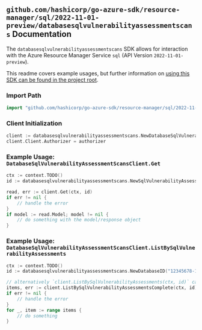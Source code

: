 
## `github.com/hashicorp/go-azure-sdk/resource-manager/sql/2022-11-01-preview/databasesqlvulnerabilityassessmentscans` Documentation

The `databasesqlvulnerabilityassessmentscans` SDK allows for interaction with the Azure Resource Manager Service `sql` (API Version `2022-11-01-preview`).

This readme covers example usages, but further information on [using this SDK can be found in the project root](https://github.com/hashicorp/go-azure-sdk/tree/main/docs).

### Import Path

```go
import "github.com/hashicorp/go-azure-sdk/resource-manager/sql/2022-11-01-preview/databasesqlvulnerabilityassessmentscans"
```


### Client Initialization

```go
client := databasesqlvulnerabilityassessmentscans.NewDatabaseSqlVulnerabilityAssessmentScansClientWithBaseURI("https://management.azure.com")
client.Client.Authorizer = authorizer
```


### Example Usage: `DatabaseSqlVulnerabilityAssessmentScansClient.Get`

```go
ctx := context.TODO()
id := databasesqlvulnerabilityassessmentscans.NewSqlVulnerabilityAssessmentVulnerabilityAssessmentScanID("12345678-1234-9876-4563-123456789012", "example-resource-group", "serverValue", "databaseValue", "scanIdValue")

read, err := client.Get(ctx, id)
if err != nil {
	// handle the error
}
if model := read.Model; model != nil {
	// do something with the model/response object
}
```


### Example Usage: `DatabaseSqlVulnerabilityAssessmentScansClient.ListBySqlVulnerabilityAssessments`

```go
ctx := context.TODO()
id := databasesqlvulnerabilityassessmentscans.NewDatabaseID("12345678-1234-9876-4563-123456789012", "example-resource-group", "serverValue", "databaseValue")

// alternatively `client.ListBySqlVulnerabilityAssessments(ctx, id)` can be used to do batched pagination
items, err := client.ListBySqlVulnerabilityAssessmentsComplete(ctx, id)
if err != nil {
	// handle the error
}
for _, item := range items {
	// do something
}
```
